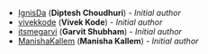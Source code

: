 <!-- Please use this format to add your contributions to this file -->
<!-- [SocialUsernameName](Profile-Url) (**Your Name**) - _Description of your contribution in a few words_ -->

- [IgnisDa](https://github.com/IgnisDa/) (**Diptesh Choudhuri**) - _Initial author_
- [vivekkode](https://github.com/vivekkode) (**Vivek Kode**) - _Initial author_
- [itsmegarvi](https://github.com/itsmegarvi/) (**Garvit Shubham**) - _Initial author_
- [ManishaKallem](https://github.com/ManishaKallem/) (**Manisha Kallem**) - _Initial author_